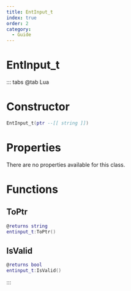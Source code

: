 ```yaml
---
title: EntInput_t
index: true
order: 2
category:
  - Guide
---
```


# EntInput_t

::: tabs
@tab Lua
# Constructor
```lua
EntInput_t(ptr --[[ string ]])
```
# Properties
There are no properties available for this class.
# Functions
## ToPtr
```lua
@returns string
entinput_t:ToPtr()
```
## IsValid
```lua
@returns bool
entinput_t:IsValid()
```

:::